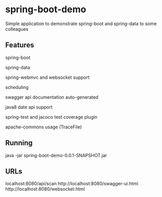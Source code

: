 # spring-boot-demo
Simple application to demonstrate spring-boot and spring-data to some colleagues

## Features
spring-boot

spring-data

spring-webmvc and websocket support

scheduling

swagger api documentation auto-generated

java8 date api support

spring-test and jacoco test coverage plugin

apache-commons usage (TraceFile)


## Running
java -jar spring-boot-demo-0.0.1-SNAPSHOT.jar

## URLs
localhost:8080/api/scan
http://localhost:8080/swagger-ui.html
http://localhost:8080/websocket.html